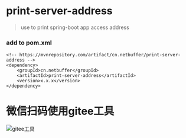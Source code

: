 # print-server-address
> use to print spring-boot app access address
### add to pom.xml
```
<!-- https://mvnrepository.com/artifact/cn.netbuffer/print-server-address -->
<dependency>
    <groupId>cn.netbuffer</groupId>
    <artifactId>print-server-address</artifactId>
    <version>x.x.x</version>
</dependency>
```

# 微信扫码使用gitee工具
![gitee工具](https://s1.ax1x.com/2018/08/10/P60MMF.jpg)